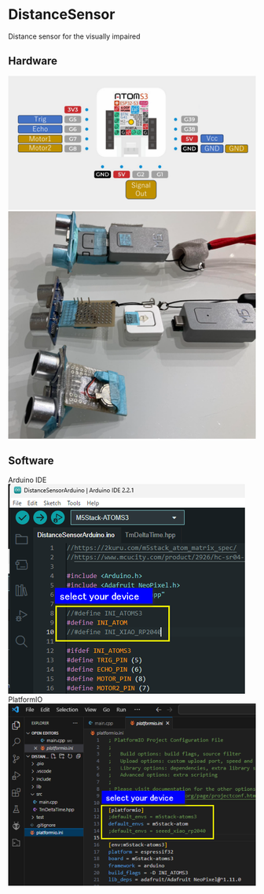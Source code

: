 # DistanceSensor 
Distance sensor for the visually impaired 
## Hardware
 ![pin asign](https://github.com/misawa2048/DistanceSensor/blob/master/img/pin_asign_DistanceSensor.png)  
![prototype](https://github.com/misawa2048/DistanceSensor/blob/master/img/prototype.png)  

## Software
Arduino IDE  
![select your device](https://github.com/misawa2048/DistanceSensor/blob/master/img/select_your_device_arduinoide.png)  
PlatformIO  
![select your device](https://github.com/misawa2048/DistanceSensor/blob/master/img/select_your_device_platformio.png)  



